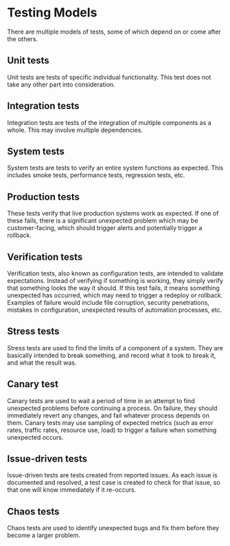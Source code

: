 # Testing Models

There are multiple models of tests, some of which depend on or come after the others.

## Unit tests

Unit tests are tests of specific individual functionality. This test does not take any other part into consideration.

## Integration tests

Integration tests are tests of the integration of multiple components as a whole. This may involve multiple dependencies.

## System tests

System tests are tests to verify an entire system functions as expected. This includes smoke tests, performance tests, regression tests, etc.

## Production tests

These tests verify that live production systems work as expected. If one of these fails, there is a significant unexpected problem which may be customer-facing, which should trigger alerts and potentially trigger a rollback.

## Verification tests

Verification tests, also known as configuration tests, are intended to validate expectations. Instead of verifying if something is working, they simply verify that something looks the way it should. If this test fails, it means something unexpected has occurred, which may need to trigger a redeploy or rollback. Examples of failure would include file corruption, security penetrations, mistakes in configuration, unexpected results of automation processes, etc.

## Stress tests

Stress tests are used to find the limits of a component of a system. They are basically intended to break something, and record what it took to break it, and what the result was.

## Canary test

Canary tests are used to wait a period of time in an attempt to find unexpected problems before continuing a process. On failure, they should immediately revert any changes, and fail whatever process depends on them. Canary tests may use sampling of expected metrics (such as error rates, traffic rates, resource use, load) to trigger a failure when something unexpected occurs.

## Issue-driven tests

Issue-driven tests are tests created from reported issues. As each issue is documented and resolved, a test case is created to check for that issue, so that one will know immediately if it re-occurs.

## Chaos tests

Chaos tests are used to identify unexpected bugs and fix them before they become a larger problem.

